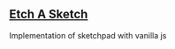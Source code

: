 ## [Etch A Sketch](https://lukblan.github.io/etch-a-sketch/)
Implementation of sketchpad with vanilla js
